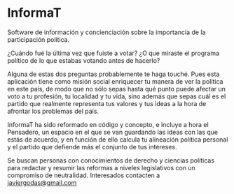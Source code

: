 # InformaT
Software de información y concienciación sobre la importancia de la participación política.

¿Cuándo fué la última vez que fuiste a votar? 
¿O que miraste el programa político de lo que estabas votando antes de hacerlo?

Alguna de estas dos preguntas probablemente te haga touché. Pues esta aplicación tiene como misión social enriquecer tu 
manera de ver la política en este país, de modo que no sólo sepas hasta qué punto puede afectar un voto a tu profesión,
tu localidad y tu vida, sino además que sepas cuál es el partido que realmente representa tus valores y tus ideas a la 
hora de afrontar los problemas del país.

InformaT ha sido reformado en código y concepto, e incluye a hora el Pensadero, un espacio en el que se van guardando las
ideas con las que estás de acuerdo, y en función de ello calcula tu alineación política personal y el partido que defiende 
más el conjunto de tus intereses.

Se buscan personas con conocimientos de derecho y ciencias políticas para redactar y resumir las reformas a niveles 
legislativos con un compromiso de neutralidad. Interesados contacten a javiergodas@gmail.com
